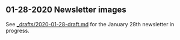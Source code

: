 ## 01-28-2020 Newsletter images

See [_drafts/2020-01-28-draft.md](../../_drafts/2020-01-28-draft.md) for the January 28th newsletter in progress.
